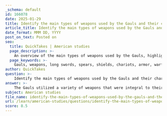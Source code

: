 ```yaml
---
_schema: default
id: 166078
date: 2025-01-29
title: Identify the main types of weapons used by the Gauls and their characteristics.
article_title: Identify the main types of weapons used by the Gauls and their characteristics.
date_format: MMM DD, YYYY
post_on_text: Posted on
seo:
  title: QuickTakes | American studies
  page_description: >-
    An overview of the main types of weapons used by the Gauls, highlighting their characteristics, including long swords, spears, shields, chariots, and armor within their warfare tactics.
  page_keywords: >-
    Gauls, weapons, long swords, spears, shields, chariots, armor, warfare tactics, combat strategies, iron heads, mobility, intimidation, close combat, ranged combat
author: QuickTakes
question: >-
    Identify the main types of weapons used by the Gauls and their characteristics.
answer: >-
    The Gauls utilized a variety of weapons that were integral to their warfare tactics and combat strategies. Here are the main types of weapons used by the Gauls along with their characteristics:\n\n1. **Long Swords**: \n   - The Gauls favored long swords, which were often characterized by their distinctive, twisted iron heads. These swords were designed for slashing and thrusting, making them effective in close combat situations. Warriors typically carried their swords on their right side, secured by chains for easy access.\n\n2. **Spears (Lanciae)**: \n   - Spears were a primary weapon for the Gauls, notable for their length and the iron heads that were often longer than those used by other cultures. Some spears were designed with twisted blades to maximize damage upon impact. The Gauls employed spears for both throwing and hand-to-hand combat, allowing them to engage enemies from a distance before closing in for closer fighting.\n\n3. **Shields**: \n   - Gaulish shields were large and often decorated with bronze animal figures, serving both a protective and intimidating purpose. The shields were designed to provide substantial coverage in battle, allowing warriors to defend themselves effectively while also showcasing their status and identity through intricate designs.\n\n4. **Chariots**: \n   - While not a weapon in the traditional sense, Gaulish chariots played a significant role in their warfare tactics. Typically drawn by two horses, these chariots carried a warrior and a charioteer, allowing for mobility on the battlefield. The initial strategy often involved spear throwing from the chariot before engaging in foot combat.\n\n5. **Armor**: \n   - Although not a weapon, the type of armor worn by Gaulish warriors influenced their combat style. Some warriors opted for iron breastplates, while others fought without armor, relying on their agility and natural protection. This choice often reflected their social status and personal preference.\n\nOverall, Gaulish weaponry was characterized by its effectiveness in both ranged and close combat, with a strong emphasis on mobility and intimidation in battle. The combination of long swords, spears, and decorated shields, along with the strategic use of chariots, made the Gauls formidable opponents in warfare.
subject: American studies
file_name: identify-the-main-types-of-weapons-used-by-the-gauls-and-their-characteristics.md
url: /learn/american-studies/questions/identify-the-main-types-of-weapons-used-by-the-gauls-and-their-characteristics
score: 8.5
---
```


&nbsp;
